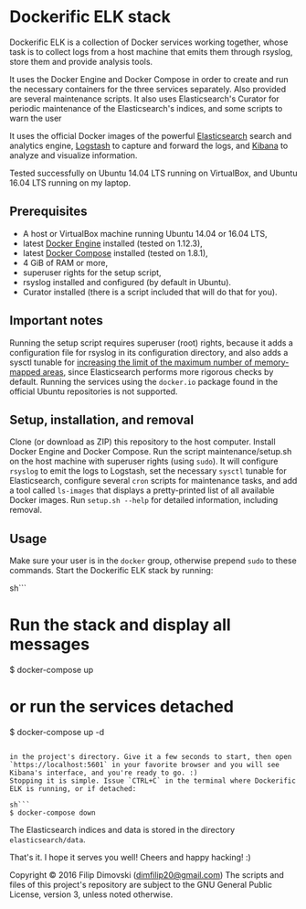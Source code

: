 # Dockerific ELK stack

Dockerific ELK is a collection of Docker services working together, whose task is to collect logs from a host machine that emits them through rsyslog, store them and provide analysis tools.

It uses the Docker Engine and Docker Compose in order to create and run the necessary containers for the three services separately. Also provided are several maintenance scripts. It also uses Elasticsearch's Curator for periodic maintenance of the Elasticsearch's indices, and some scripts to warn the user 

It uses the official Docker images of the powerful [Elasticsearch](https://registry.hub.docker.com/_/elasticsearch/) search and analytics engine, [Logstash](https://registry.hub.docker.com/_/logstash/) to capture and forward the logs, and [Kibana](https://registry.hub.docker.com/_/kibana/) to analyze and visualize information.

Tested successfully on Ubuntu 14.04 LTS running on VirtualBox, and Ubuntu 16.04 LTS running on my laptop.

## Prerequisites

* A host or VirtualBox machine running Ubuntu 14.04 or 16.04 LTS,
* latest [Docker Engine](https://docs.docker.com/engine/installation/) installed (tested on 1.12.3),
* latest [Docker Compose](https://docs.docker.com/compose/install/) installed (tested on 1.8.1),
* 4 GiB of RAM or more,
* superuser rights for the setup script,
* rsyslog installed and configured (by default in Ubuntu).
* Curator installed (there is a script included that will do that for you).

## Important notes

Running the setup script requires superuser (root) rights, because it adds a configuration file for rsyslog in its configuration directory, and also adds a sysctl tunable for [increasing the limit of the maximum number of memory-mapped areas](http://stackoverflow.com/a/11685165), since Elasticsearch performs more rigorous checks by default.
Running the services using the `docker.io` package found in the official Ubuntu repositories is not supported.

## Setup, installation, and removal

Clone (or download as ZIP) this repository to the host computer. Install Docker Engine and Docker Compose.
Run the script maintenance/setup.sh on the host machine with superuser rights (using `sudo`). It will configure `rsyslog` to emit the logs to Logstash, set the necessary `sysctl` tunable for Elasticsearch, configure several `cron` scripts for maintenance tasks, and add a tool called `ls-images` that displays a pretty-printed list of all available Docker images. Run `setup.sh --help` for detailed information, including removal.

## Usage

Make sure your user is in the `docker` group, otherwise prepend `sudo` to these commands. Start the Dockerific ELK stack by running:

sh```
# Run the stack and display all messages
$ docker-compose up

# or run the services detached
$ docker-compose up -d
```

in the project's directory. Give it a few seconds to start, then open `https://localhost:5601` in your favorite browser and you will see Kibana's interface, and you're ready to go. :)
Stopping it is simple. Issue `CTRL+C` in the terminal where Dockerific ELK is running, or if detached:

sh```
$ docker-compose down
```

The Elasticsearch indices and data is stored in the directory `elasticsearch/data`.

That's it. I hope it serves you well! Cheers and happy hacking! :)

Copyright © 2016 Filip Dimovski (dimfilip20@gmail.com)
The scripts and files of this project's repository are subject to the GNU General Public License, version 3, unless noted otherwise.
